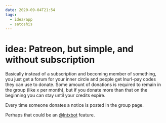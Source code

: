 ```yaml
---
date: 2020-09-04T21:54
tags:
  - idea/app
  - satoshis
---
```


# idea: Patreon, but simple, and without subscription

Basically instead of a subscription and becoming member of something, you just get a forum for your inner circle and people get lnurl-pay codes they can use to donate. Some amount of donations is required to remain in the group (like x per month), but if you donate more than that on the beginning you can stay until your credits expire.

Every time someone donates a notice is posted in the group page.

Perhaps that could be an [@lntxbot](t.me/lntxbot) feature.
